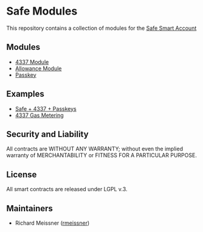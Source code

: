 # Safe Modules

This repository contains a collection of modules for the [Safe Smart Account](https://github.com/safe-global/safe-contracts)

## Modules

- [4337 Module](./modules/4337)
- [Allowance Module](./modules/allowances)
- [Passkey](./modules/passkey)

## Examples

- [Safe + 4337 + Passkeys](./examples/4337-passkeys)
- [4337 Gas Metering](./examples/4337-gas-metering)

## Security and Liability

All contracts are WITHOUT ANY WARRANTY; without even the implied warranty of MERCHANTABILITY or FITNESS FOR A PARTICULAR PURPOSE.

## License

All smart contracts are released under LGPL v.3.

## Maintainers

- Richard Meissner ([rmeissner](https://github.com/rmeissner))
